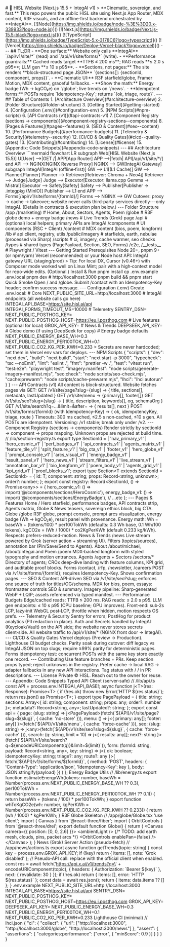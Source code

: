 \# 🌌 HISL Website (Next.js 15.5 + IntegAI v1)
\> \*\*Cinematic, sovereign, and fast.\*\* This repo powers the public
HISL site using Next.js App Router, MDX content, R3F visuals, and an
offline‑first backend orchestrated by \*\*IntegAI\*\*.
\[!\[Node\](https://img.shields.io/badge/node-%3E%3D20.x-339933?logo=node.js)\]()
\[!\[Next.js\](https://img.shields.io/badge/Next.js-15.5-black?logo=next.js)\]()
\[!\[TypeScript\](https://img.shields.io/badge/TypeScript-5.x-3178C6?logo=typescript)\]()
\[!\[Vercel\](https://img.shields.io/badge/Deploy-Vercel-black?logo=vercel)\]()
\-\--
\#\# TL;DR
\- \*\*One surface:\*\* Website only calls \*\*IntegAI\*\*
\`/api/v1/site/\*\` (read) and \`/api/v1/site/forms/\*\` (write).
\- \*\*Performance guardrails:\*\* Cached reads target \*\*TTFB ≤
200 ms\*\*; RAG reads \*\*≤ 2.0 s p95\*\*; LLM gen \*\*≤ 10 s p95\*\*.
\- \*\*Sections, not pages:\*\* The site renders \*\*block‑structured
page JSON\*\* \`{sections\[\]: {sectionId, component, props}}\`.
\- \*\*Cinematic UI:\*\* R3F starfield/globe, Framer Motion, MDX
content, graceful fallbacks.
\- \*\*Show the math:\*\* Energy badge (Wh → kgCO₂e) on \`/globe\`; live
trends on \`/news\`.
\- \*\*Idempotent forms:\*\* POSTs require \`Idempotency-Key\`; returns
\`{ok, triage, route}\`.
\-\--
\#\# Table of Contents
1\. \[Architecture Overview\](\#architecture-overview)
2\. \[Folder Structure\](\#folder-structure)
3\. \[Getting Started\](\#getting-started)
4\. \[Configuration (.env)\](\#configuration-env)
5\. \[NPM Scripts\](\#npm-scripts)
6\. \[API Contracts (v1)\](\#api-contracts-v1)
7\. \[Component Registry (sections →
components)\](\#component-registry-sections\--components)
8\. \[Pages & Features\](\#pages\--features)
9\. \[SEO & Content\](\#seo\--content)
10\. \[Performance Budgets\](\#performance-budgets)
11\. \[Telemetry & Security\](\#telemetry\--security)
12\. \[CI/CD & Quality Gates\](\#cicd\--quality-gates)
13\. \[Contributing\](\#contributing)
14\. \[License\](\#license)
15\. \[Appendix: Code Snippets\](\#appendix-code-snippets)
\-\--
\#\# Architecture Overview
\`\`\`mermaid
flowchart LR
subgraph Web\[HISL Website (Next.js 15.5)\]
U\[User\] \--\>\|GET /\| APP\[App Router\]
APP \--\>\|fetch\| API\[/api/v1/site/\*/\]
end
API \--\> NGINX\[NGINX Reverse Proxy\]
NGINX \--\> GW\[IntegAI Gateway\]
subgraph IntegAI\[IntegAI (offline‑first)\]
GW \--\> L1\[(L1 Cache)\]
GW \--\> Planner\[Planner\]
Planner \--\> Retriever\[Retriever: Chroma + Neo4j\]
Retriever \--\> Judge\[Judge\]
Judge \--\> Executor\[Executor: llama.cpp Gemma → Mistral\]
Executor \--\> Safety\[Safety\]
Safety \--\> Publisher\[Publisher → .integpkg (MinIO)\]
Publisher \--\> L1
end
APP \--\> Forms\[/api/v1/site/forms/{formId}/\]
Forms \--\> NGINX \--\> GW
Cutover: proxy → cache → takeover; website never calls third‑party
services directly---only IntegAI. (Details in contracts & execution plan
below.)
\-\--
Folder Structure
/app
/(marketing) \# Home, About, Sectors, Agents, Poem
/globe \# R3F globe demo + energy badge
/news \# Live Trends (Grok) page
/api \# (optional) local helpers; primary APIs are IntegAI
/components \# UI components (RSC + Client)
/content \# MDX content (bios, poem, longform)
/lib \# api client, registry, utils
/public/imagery \# starfields, earth, nebulae (processed via Sharp)
/scripts \# ci, imagery, cache warmer, seo checks
/types \# shared types (PagePayload, Section, SEO, Forms)
/e2e, /\_\_tests\_\_ \# Playwright / Vitest
\-\--
Getting Started
Prerequisites
Node 20+, pnpm 9+ (or npm/yarn)
Vercel (recommended) or your Node host
API: IntegAI gateway URL (staging/prod)
\> Tip: For local DX, Cursor (v0.46+) with Composer mode worked well on
Linux Mint; pair with a high‑context model for repo‑wide edits.
(Optional.)
Install & Run
pnpm install
cp .env.example .env.local
pnpm dev \# http://localhost:3000
pnpm build && pnpm start
Quick Smoke
Open / and /globe.
Submit /contact with an Idempotency-Key header; confirm success message.
\-\--
Configuration (.env)
Create .env.local:
\# Core
NEXT\_PUBLIC\_SITE\_URL=http://localhost:3000
\# IntegAI endpoints (all website calls go here)
INTEGAI\_API\_BASE=https://site.hisl.ai/api
INTEGAI\_FORMS\_TIMEOUT\_MS=10000
\# Telemetry
SENTRY\_DSN=
NEXT\_PUBLIC\_POSTHOG\_KEY=
NEXT\_PUBLIC\_POSTHOG\_HOST=https://eu.i.posthog.com
\# Live features (optional for local)
GROK\_API\_KEY= \# News & Trends
DEEPSEEK\_API\_KEY= \# Globe demo (if using DeepSeek for copy)
\# Energy badge defaults
NEXT\_PUBLIC\_ENERGY\_BASE\_WH=0.3
NEXT\_PUBLIC\_ENERGY\_PER100TOK\_WH=0.1
NEXT\_PUBLIC\_CO2\_KG\_PER\_KWH=0.233
\> Secrets are never hardcoded; set them in Vercel env vars for deploys.
\-\--
NPM Scripts
{
\"scripts\": {
\"dev\": \"next dev\",
\"build\": \"next build\",
\"start\": \"next start -p 3000\",
\"typecheck\": \"tsc \--noEmit\",
\"lint\": \"eslint .\",
\"fmt\": \"prettier -w .\",
\"test\": \"vitest run\",
\"test:e2e\": \"playwright test\",
\"imagery:manifest\": \"node scripts/generate-imagery-manifest.mjs\",
\"seo:check\": \"node scripts/seo-check.mjs\",
\"cache:prewarm\": \"node scripts/cache-prewarm.mjs\",
\"lhci\": \"lhci autorun\"
}
}
\-\--
API Contracts (v1)
All content is block‑structured. Website fetches pages via GET:
GET /v1/site/page?slug={slug} → { title, sections\[\], metadata,
lastUpdated }
GET /v1/site/menu → {primary\[\], footer\[\]}
GET /v1/site/seo?slug={slug} → { title, description, keywords\[\], og,
schemaOrg }
GET /v1/site/search?q=\...&limit=&after= → { results\[\], next }
POST /v1/site/forms/{formId} (with Idempotency-Key) → { ok,
idempotencyKey, triage, route }
Timeouts: 300 ms cached, ≤2.5 s non‑cached, ≤10 s gen. All POSTs are
idempotent. Versioning: /v1 stable; break only under /v2.
\-\--
Component Registry (sections → components)
Render strictly by sectionId → component → props mapping. Unknown props
are rejected at build time.
// /lib/section-registry.ts
export type SectionId =
\| \'nav\_primary\_v1\' \| \'hero\_cosmic\_v1\' \| \'perf\_badges\_v1\'
\| \'api\_contracts\_v1\' \| \'agents\_matrix\_v1\' \|
\'feature\_tile\_v1\'
\| \'split\_feature\_v1\' \| \'big\_cta\_v1\' \| \'footer\_v1\'
\| \'hero\_globe\_v1\' \| \'prompt\_console\_v1\' \|
\'arcs\_visual\_v1\'
\| \'energy\_badge\_v1\' \| \'result\_panel\_v1\' \| \'hero\_news\_v1\'
\| \'stream\_filters\_v1\' \| \'live\_stream\_v1\' \|
\'annotation\_bar\_v1\'
\| \'bio\_longform\_v1\' \| \'poem\_body\_v1\' \| \'agents\_grid\_v1\'
\| \'kpi\_grid\_v1\' \| \'proof\_blocks\_v1\';
export type Section\<T extends SectionId = SectionId\> = {
id: T;
component: string;
props: Record\<string, unknown\>;
order?: number;
};
export const registry: Record\<SectionId, () =\> Promise\<any\>\> = {
hero\_cosmic\_v1: () =\> import(\'@/components/sections/HeroCosmic\'),
energy\_badge\_v1: () =\> import(\'@/components/sections/EnergyBadge\'),
// \...etc
};
\-\--
Pages & Features
Home /
Hero starfield, performance badges, API contracts strip, Agents matrix,
Globe & News teasers, sovereign ethics block, big CTA.
Globe /globe
R3F globe, prompt console, prompt arcs visualization, energy badge (Wh →
kgCO₂e), result panel with provenance.
Energy math:
Wh = baseWh + (tokens/100) \* per100TokWh (defaults: 0.3 Wh base, 0.1
Wh/100 tokens).
kgCO2e = (Wh / 1000) \* co2KgPerKWh (default 0.233 kg/kWh).
Respects prefers-reduced-motion.
News & Trends /news
Live stream powered by Grok (server action + streaming UI).
Filters (topics/sources), annotation bar (Pin/Save/Send to Agents).
About /about/michael, /about/integai and Poem /poem
MDX‑backed longform with styled typography and motion entrances.
Agents /agents + Sectors /sectors/\*
Directory of agents; CROx deep‑dive landing with feature columns, KPI
grid, and auditable proof blocks.
Forms /contact, /rfp, /newsletter, /careers
POST via /v1/site/forms/{formId}; requires Idempotency-Key. Shows
confirmation pages.
\-\--
SEO & Content
API‑driven SEO via /v1/site/seo?slug; enforces one source of truth for
titles/OG/schema.
MDX for bios, poem, essays: frontmatter controls SEO & summary.
Imagery pipeline: Sharp‑generated WebP + LQIP; assets referenced via
typed manifest.
\-\--
Performance Budgets
Edge/cached reads: TTFB ≤ 200 ms.
RAG reads: ≤ 2.0 s p95.
LLM gen endpoints: ≤ 10 s p95 (CPU baseline; GPU improves).
Front‑end: sub‑2s LCP, lazy‑init WebGL post‑LCP, throttle when hidden,
motion respects OS prefs.
\-\--
Telemetry & Security
Sentry for errors; PostHog for product analytics (PII redaction in
place).
Auth and Secrets handled by IntegAI (Keycloak/Vault) on the API side;
the website never stores secrets client‑side.
All website traffic to /api/v1/site/\* (NGINX front door → IntegAI).
\-\--
CI/CD & Quality Gates
Vercel deploys (Preview → Production).
Lighthouse CI budget checks.
Parity soak during cutover: diff legacy vs IntegAI JSON on top slugs;
require ≥99% parity for deterministic pages.
Forms idempotency test: concurrent POSTs with the same key store exactly
one record.
\-\--
Contributing
Use feature branches + PRs.
Keep section props typed; reject unknowns in the registry.
Prefer cache → local RAG → adapter fallbacks in any new API
interactions.
Tag status with / / in PR descriptions.
\-\--
License
Private © HISL. Reach out to the owner for reuse.
\-\--
Appendix: Code Snippets
Typed API Client (server‑safe)
// /lib/api.ts
const API = process.env.INTEGAI\_API\_BASE!;
async function j\<T\>(res: Response): Promise\<T\> {
if (!res.ok) throw new Error(\`HTTP \${res.status}\`);
return res.json() as Promise\<T\>;
}
export type PagePayload = {
title: string;
sections: Array\<{ id: string; component: string; props: any; order?:
number }\>;
metadata?: Record\<string, any\>;
lastUpdated?: string;
};
export const api = {
page: (slug: string) =\>
j\<PagePayload\>(fetch(\`\${API}/v1/site/page?slug=\${slug}\`, { cache:
\'no-store\' })),
menu: () =\> j\<{ primary: any\[\]; footer: any\[\]
}\>(fetch(\`\${API}/v1/site/menu\`, { cache: \'force-cache\' })),
seo: (slug: string) =\>
j\<any\>(fetch(\`\${API}/v1/site/seo?slug=\${slug}\`, { cache:
\'force-cache\' })),
search: (q: string, limit = 10) =\>
j\<{ results: any\[\]; next?: string
}\>(fetch(\`\${API}/v1/site/search?q=\${encodeURIComponent(q)}&limit=\${limit}\`)),
form: (formId: string, payload: Record\<string, any\>, key: string) =\>
j\<{ ok: boolean; idempotencyKey: string; triage?: any; route?: any }\>(
fetch(\`\${API}/v1/site/forms/\${formId}\`, {
method: \'POST\',
headers: { \'Content-Type\': \'application/json\', \'Idempotency-Key\':
key },
body: JSON.stringify(payload)
})
)
};
Energy Badge Utils
// /lib/energy.ts
export function estimateEnergyWh(tokens: number, baseWh =
Number(process.env.NEXT\_PUBLIC\_ENERGY\_BASE\_WH ?? 0.3), per100TokWh =
Number(process.env.NEXT\_PUBLIC\_ENERGY\_PER100TOK\_WH ?? 0.1)) {
return baseWh + (tokens / 100) \* per100TokWh;
}
export function whToKgCO2e(wh: number, kgPerKWh =
Number(process.env.NEXT\_PUBLIC\_CO2\_KG\_PER\_KWH ?? 0.233)) {
return (wh / 1000) \* kgPerKWh;
}
R3F Globe Skeleton
// /app/globe/Globe.tsx
\'use client\';
import { Canvas } from \'\@react-three/fiber\';
import { OrbitControls } from \'\@react-three/drei\';
export default function Globe() {
return (
\<Canvas camera={{ position: \[0, 0, 2.6\] }}\>
\<ambientLight /\>
{/\* TODO: add earth mesh, clouds, pins, packet arcs \*/}
\<OrbitControls enablePan={false} /\>
\</Canvas\>
);
}
News (Grok) Server Action (pseudo‑fetch)
// /app/news/actions.ts
export async function getTrends(topic: string) {
const key = process.env.GROK\_API\_KEY;
if (!key) return { items: \[\], note: \'Grok disabled\' };
// Pseudo‑API call: replace with the official client when enabled.
const res = await fetch(\'https://api.x.ai/v1/trends?q=\' +
encodeURIComponent(topic), {
headers: { Authorization: \`Bearer \${key}\` },
next: { revalidate: 30 }
});
if (!res.ok) return { items: \[\], error: \`HTTP \${res.status}\` };
const data = await res.json();
return { items: data.items ?? \[\] };
}
.env.example
NEXT\_PUBLIC\_SITE\_URL=http://localhost:3000
INTEGAI\_API\_BASE=https://site.hisl.ai/api
SENTRY\_DSN=
NEXT\_PUBLIC\_POSTHOG\_KEY=
NEXT\_PUBLIC\_POSTHOG\_HOST=https://eu.i.posthog.com
GROK\_API\_KEY=
DEEPSEEK\_API\_KEY=
NEXT\_PUBLIC\_ENERGY\_BASE\_WH=0.3
NEXT\_PUBLIC\_ENERGY\_PER100TOK\_WH=0.1
NEXT\_PUBLIC\_CO2\_KG\_PER\_KWH=0.233
Lighthouse CI (minimal)
// lhci.json
{
\"ci\": {
\"collect\": { \"url\": \[\"http://localhost:3000\",
\"http://localhost:3000/globe\", \"http://localhost:3000/news\"\] },
\"assert\": { \"assertions\": { \"categories:performance\": \[\"error\",
{ \"minScore\": 0.9 }\] } }
}
}